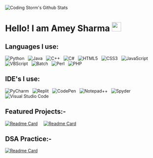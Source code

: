 ![Coding Storm's Github Stats](https://github-readme-stats.vercel.app/api?username=Coding-Storm-Official&bg_color=30,ed1c24,00aeef&title_color=fff&text_color=fff)

# Hello! I am Amey Sharma <img src="https://raw.githubusercontent.com/MartinHeinz/MartinHeinz/master/wave.gif" width="30px">
## Languages I use:
![Python](https://img.shields.io/badge/python-3670A0?style=for-the-badge&logo=python&logoColor=ffdd54) &nbsp; ![Java](https://img.shields.io/badge/java-%23ED8B00.svg?style=for-the-badge&logo=openjdk&logoColor=white) &nbsp; 	![C++](https://img.shields.io/badge/c++-%2300599C.svg?style=for-the-badge&logo=c%2B%2B&logoColor=white) &nbsp; ![C#](https://img.shields.io/badge/c%23-%23239120.svg?style=for-the-badge&logo=csharp&logoColor=white) &nbsp; ![HTML5](https://img.shields.io/badge/html5-%23E34F26.svg?style=for-the-badge&logo=html5&logoColor=white) &nbsp; ![CSS3](https://img.shields.io/badge/css3-%231572B6.svg?style=for-the-badge&logo=css3&logoColor=white) &nbsp; ![JavaScript](https://img.shields.io/badge/javascript-%23323330.svg?style=for-the-badge&logo=javascript&logoColor=%23F7DF1E) &nbsp; ![VBScript](https://img.shields.io/badge/-VBSCRIPT-green?style=for-the-badge&logo=Microsoft) &nbsp; ![Batch](https://img.shields.io/badge/-Batch-red?style=for-the-badge&logo=Windows) &nbsp; ![Perl](https://img.shields.io/badge/perl-%2339457E.svg?style=for-the-badge&logo=perl&logoColor=white) &nbsp; ![PHP](https://img.shields.io/badge/php-%23777BB4.svg?style=for-the-badge&logo=php&logoColor=white)

## IDE's I use:
![PyCharm](https://img.shields.io/badge/pycharm-143?style=for-the-badge&logo=pycharm&logoColor=black&color=black&labelColor=green) &nbsp; ![Replit](https://img.shields.io/badge/Replit-DD1200?style=for-the-badge&logo=Replit&logoColor=white) &nbsp; ![CodePen](https://img.shields.io/badge/CodePen-white?style=for-the-badge&logo=codepen&logoColor=black) &nbsp; ![Notepad++](https://img.shields.io/badge/Notepad++-90E59A.svg?style=for-the-badge&logo=notepad%2b%2b&logoColor=black) &nbsp; ![Spyder](https://img.shields.io/badge/Spyder-838485?style=for-the-badge&logo=spyder%20ide&logoColor=maroon) &nbsp; ![Visual Studio Code](https://img.shields.io/badge/Visual%20Studio%20Code-0078d7.svg?style=for-the-badge&logo=visual-studio-code&logoColor=white) 

## Featured Projects:-
[![Readme Card](https://github-readme-stats.vercel.app/api/pin/?username=Coding-Storm-Official&theme=blue-green&repo=Zero-Trust)](https://github.com/Coding-Storm-Official/Zero-Trust)
&nbsp; &nbsp;
[![Readme Card](https://github-readme-stats.vercel.app/api/pin/?username=Coding-Storm-Official&theme=blue-green&repo=Thunder-Port-Scanner)](https://github.com/Coding-Storm/Thunder-Port-Scanner)

## DSA Practice:- 
[![Readme Card](https://github-readme-stats.vercel.app/api/pin/?username=Coding-Storm-Official&theme=blue-green&repo=Data-Structures-and-Algorithims)](https://github.com/Coding-Storm-Official/Data-Structures-and-Algorithims)
